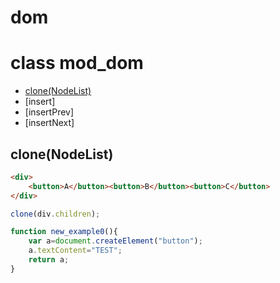 # dom

# class mod_dom
- [clone(NodeList)](#clone(NodeList))
- [insert]
- [insertPrev]
- [insertNext]

## clone(NodeList)
```html
<div>
	<button>A</button><button>B</button><button>C</button>
</div>
```
```js
clone(div.children);
```

```js
function new_example0(){
	var a=document.createElement("button");
	a.textContent="TEST";
	return a;
}
```